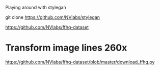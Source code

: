 Playing around with stylegan

git clone https://github.com/NVlabs/stylegan

https://github.com/NVlabs/ffhq-dataset

# Transform image lines 260x
https://github.com/NVlabs/ffhq-dataset/blob/master/download_ffhq.py
